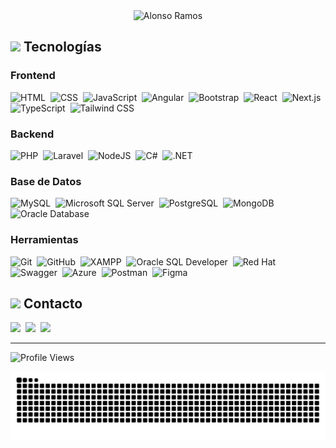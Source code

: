 <div align="center">
	<img src="https://readme-typing-svg.herokuapp.com?font=Architects+Daughter&color=%230afe9d&size=50&center=true&vCenter=true&height=70&width=1000&lines=Hola!+soy+Alonso+Ramos;Estudiante+de+Ingeniería+de+Software;Desarrollador+Full+Stack;Bienvenid@+a+mi+perfil!" alt="Alonso Ramos"></img>
</div>

## <img src="https://media2.giphy.com/media/QssGEmpkyEOhBCb7e1/giphy.gif?cid=ecf05e47a0n3gi1bfqntqmob8g9aid1oyj2wr3ds3mg700bl&rid=giphy.gif" width ="20"> Tecnologías

### Frontend
![HTML](https://img.shields.io/badge/html-%23E34F26.svg?style=for-the-badge&logo=html5&logoColor=white)&nbsp;
![CSS](https://img.shields.io/badge/css-%231572B6.svg?style=for-the-badge&logo=css3&logoColor=white)&nbsp;
![JavaScript](https://img.shields.io/badge/javascript-%23323330.svg?style=for-the-badge&logo=javascript&logoColor=%23F7DF1E)&nbsp;
![Angular](https://img.shields.io/badge/angular-%23DD0031.svg?style=for-the-badge&logo=angular&logoColor=white)&nbsp;
![Bootstrap](https://img.shields.io/badge/bootstrap-%23563D7C.svg?style=for-the-badge&logo=bootstrap&logoColor=white)&nbsp;
![React](https://img.shields.io/badge/react-61DAFB.svg?style=for-the-badge&logo=react&logoColor=black)&nbsp;
![Next.js](https://img.shields.io/badge/Next.js-black?style=for-the-badge&logo=next.js&logoColor=white)&nbsp;
![TypeScript](https://img.shields.io/badge/TypeScript-007ACC?style=for-the-badge&logo=typescript&logoColor=white)&nbsp;
![Tailwind CSS](https://img.shields.io/badge/Tailwind_CSS-%2338B2AC.svg?style=for-the-badge&logo=tailwind-css&logoColor=white)&nbsp;

### Backend
![PHP](https://img.shields.io/badge/php-%23777BB4.svg?style=for-the-badge&logo=php&logoColor=white)&nbsp;
![Laravel](https://img.shields.io/badge/Laravel-FF2D20?style=for-the-badge&logo=laravel&logoColor=white)&nbsp;
![NodeJS](https://img.shields.io/badge/Node.js-43853D?style=for-the-badge&logo=node.js&logoColor=white)&nbsp;
![C#](https://img.shields.io/badge/c%23-%239512ff.svg?style=for-the-badge&logo=c-sharp&logoColor=white)&nbsp;
![.NET](https://img.shields.io/badge/.NET-%23512BD4.svg?style=for-the-badge&logo=.net&logoColor=white)&nbsp;

### Base de Datos
![MySQL](https://img.shields.io/badge/MySQL-005C84?style=for-the-badge&logo=mysql&logoColor=white)&nbsp;
![Microsoft SQL Server](https://img.shields.io/badge/Microsoft%20SQL%20Server-CC2927?style=for-the-badge&logo=microsoft%20sql%20server&logoColor=white)&nbsp;
![PostgreSQL](https://img.shields.io/badge/PostgreSQL-316192?style=for-the-badge&logo=postgresql&logoColor=white)&nbsp;
![MongoDB](https://img.shields.io/badge/MongoDB-4EA94B?style=for-the-badge&logo=mongodb&logoColor=white)&nbsp;
![Oracle Database](https://img.shields.io/badge/Oracle%20Database-F80000?style=for-the-badge&logo=oracle&logoColor=black)&nbsp;

### Herramientas
![Git](https://img.shields.io/badge/git-%23F05033.svg?style=for-the-badge&logo=git&logoColor=white)&nbsp;
![GitHub](https://img.shields.io/badge/github-%2324292e.svg?&style=for-the-badge&logo=github&logoColor=white)&nbsp;
![XAMPP](https://img.shields.io/badge/Xampp-F37623?style=for-the-badge&logo=xampp&logoColor=white)&nbsp;
![Oracle SQL Developer](https://img.shields.io/badge/Oracle%20SQL%20Developer-F80000?style=for-the-badge&logo=oracle&logoColor=black)&nbsp;
![Red Hat](https://img.shields.io/badge/Red%20Hat-EE0000?style=for-the-badge&logo=redhat&logoColor=white)&nbsp;
![Swagger](https://img.shields.io/badge/-Swagger-%23Clojure?style=for-the-badge&logo=swagger&logoColor=white)&nbsp;
![Azure](https://img.shields.io/badge/Azure-0078D4?style=for-the-badge&logo=microsoftazure&logoColor=white")&nbsp;
![Postman](https://img.shields.io/badge/Postman-FF6C37?style=for-the-badge&logo=postman&logoColor=white)&nbsp;
![Figma](https://img.shields.io/badge/figma-%23F24E1E.svg?style=for-the-badge&logo=figma&logoColor=white)&nbsp;

## <img src="https://media.giphy.com/media/lTRK8EYSTi9JsOCr6T/giphy.gif" width ="25"> Contacto

<a href="https://www.linkedin.com/in/josealonsoramosramos/" target="_blank"><img src="https://raw.githubusercontent.com/UjwalKandi/UjwalKandi/changes-to-readme/svg/linkedin%20rect.svg"></img></a>&nbsp;
<a target="_blank" href="mailto:jose.alonso.ramos.ramos@gmail.com"><img src="https://img.shields.io/badge/Gmail-white?style=for-the-badge&logo=gmail&logoColor=red"></img></a>&nbsp;
<a href="https://alonsoramos.netlify.app/"><img src="https://img.shields.io/badge/portfolio-000000?style=for-the-badge&logo=about.me&logoColor=white"></a>

---

![Profile Views](https://api.visitorbadge.io/api/visitors?path=https%3A%2F%2Fgithub.com%2Falonsoramoss&label=profile%20views&labelColor=%23555555&countColor=%2312c300)

<p align="center">
	<picture>
		<source media="(prefers-color-scheme: dark)" srcset="https://raw.githubusercontent.com/alonsoramoss/alonsoramoss/output/github-contribution-grid-snake-dark.svg">
		<source media="(prefers-color-scheme: light)" srcset="https://raw.githubusercontent.com/alonsoramoss/alonsoramoss/output/github-contribution-grid-snake.svg">
		<img alt="github contribution grid snake animation" src="https://raw.githubusercontent.com/alonsoramoss/alonsoramoss/output/github-contribution-grid-snake.svg">
	</picture>
</p>
